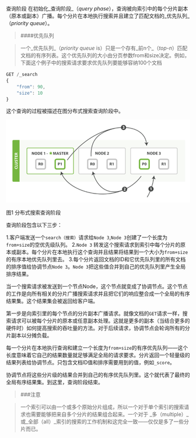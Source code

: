 查询阶段
在初始化_查询阶段_（_query phase_），查询被向索引中的每个分片副本（原本或副本）广播。每个分片在本地执行搜索并且建立了匹配文档的_优先队列_（_priority queue_）。
> ####优先队列

> 一个_优先队列_（_priority queue_ is）只是一个存有_前n个_（_top-n_）匹配文档的有序列表。这个优先队列的大小由分页参数from和size决定。例如，下面这个例子中的搜索请求要求优先队列要能够容纳100个文档

```JavaScript
GET /_search
{
    "from": 90,
    "size": 10
}
```

这个查询的过程被描述在图分布式搜索查询阶段中。
<!--
![Query phase of distributed search](https://raw.githubusercontent.com/looly/elasticsearch-definitive-guide-cn/master/images/elas_0901.png)
-->

![Query phase of distributed search](../images/elas_0901.png)

图1 分布式搜索查询阶段

查询阶段包含以下三步：

1.客户端发送一个`search（搜索）`请求给`Node 3`,`Node 3`创建了一个长度为`from+size`的空优先级队列。
2.`Node 3` 转发这个搜索请求到索引中每个分片的原本或副本。每个分片在本地执行这个查询并且结果将结果到一个大小为`from+size`的有序本地优先队列里去。
3.每个分片返回文档的ID和它优先队列里的所有文档的排序值给协调节点`Node 3`。`Node 3`把这些值合并到自己的优先队列里产生全局排序结果。

当一个搜索请求被发送到一个节点Node，这个节点就变成了协调节点。这个节点的工作是向所有相关的分片广播搜索请求并且把它们的响应整合成一个全局的有序结果集。这个结果集会被返回给客户端。

第一步是向索引里的每个节点的分片副本广播请求。就像文档的`GET`请求一样，搜索请求可以被每个分片的原本或任意副本处理。这就是更多的副本（当结合更多的硬件时）如何提高搜索的吞吐量的方法。对于后续请求，协调节点会轮询所有的分片副本以分摊负载。

每一个分片在本地执行查询和建立一个长度为`from+size`的有序优先队列——这个长度意味着它自己的结果数量就足够满足全局的请求要求。分片返回一个轻量级的结果列表给协调节点。只包含文档ID值和排序需要用到的值，例如`_score`。

协调节点将这些分片级的结果合并到自己的有序优先队列里。这个就代表了最终的全局有序结果集。到这里，查询阶段结束。

> ###注意

> 一个索引可以由一个或多个原始分片组成，所以一个对于单个索引的搜索请求也需要能够把来自多个分片的结果组合起来。一个对于
_多（multiple）_或_全部（all）_索引的搜索的工作机制和这完全一致——仅仅是多了一些分片而已。


<!--
=== Query Phase

During the initial _query phase_,  the((("distributed search execution", "query phase")))((("query phase of distributed search"))) query is broadcast to a shard copy (a
primary or replica shard) of every shard in the index. Each shard executes
the search locally and ((("priority queue")))builds a _priority queue_ of matching documents.

.Priority Queue
****

A _priority queue_ is just a sorted list that holds the _top-n_ matching
documents. The size of the priority queue depends on the pagination
parameters `from` and `size`.  For example, the following search request
would require a priority queue big enough to hold 100 documents:

[source,js]
--------------------------------------------------
GET /_search
{
    "from": 90,
    "size": 10
}
--------------------------------------------------
****

The query phase process is depicted in <<img-distrib-search>>.

[[img-distrib-search]]
.Query phase of distributed search
image::images/elas_0901.png["Query phase of distributed search"]

The query phase consists of the following three steps:

1. The client sends a `search` request to `Node 3`, which creates an empty
   priority queue of size `from + size`.

2. `Node 3` forwards the search request to a primary or replica copy of every
   shard in the index. Each shard executes the query locally and adds the
   results into a local sorted priority queue of size `from + size`.

3. Each shard returns the doc IDs and sort values of all the docs in its
   priority queue to the coordinating node, `Node 3`, which merges these
   values into its own priority queue to produce a globally sorted list of
   results.

When a search request is sent to a node, that node becomes the coordinating
node.((("nodes", "coordinating node for search requests"))) It is the job of this node to broadcast the search request to all
involved shards, and to gather their responses into a globally sorted result
set that it can return to the client.

The first step is to broadcast the request to a shard copy of every node in
the index. Just like <<distrib-read,document `GET` requests>>, search requests
can be handled by a primary shard or by any of its replicas.((("shards", "handling search requests"))) This is how more
replicas (when combined with more hardware) can increase search throughput.
A coordinating node will round-robin through all shard copies on subsequent
requests in order to spread the load.

Each shard executes the query locally and builds a sorted priority queue of
length `from + size`&#x2014;in other words, enough results to satisfy the global
search request all by itself. It returns a lightweight list of results to the
coordinating node, which contains just the doc IDs and any values required for
sorting, such as the `_score`.

The coordinating node merges these shard-level results into its own sorted
priority queue, which represents the globally sorted result set. Here the query
phase ends.

[NOTE]
====
An index can consist of one or more primary shards,((("indices", "multi-index search"))) so a search request
against a single index needs to be able to combine the results from multiple
shards. A search against _multiple_ or _all_ indices works in exactly the same
way--there are just more shards involved.
====
-->
